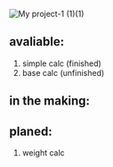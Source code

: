 ![My project-1 (1)(1)](https://user-images.githubusercontent.com/95249974/182220333-0305942e-f94e-4d2f-a8dc-610f376f8a65.png)

## avaliable:
1. simple calc (finished)
2. base calc (unfinished)
## in the making:


## planed:
1. weight calc
